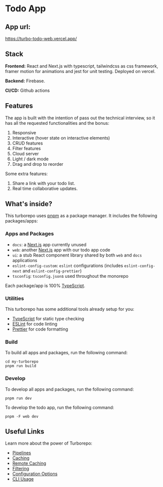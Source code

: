 
# Todo App

## App url:
https://turbo-todo-web.vercel.app/

## Stack

**Frontend:** React and Next.js with typescript, tailwindcss as css framework, framer motion for animations and jest for unit testing. Deployed on vercel.

****Backend:**** Firebase.

**CI/CD:** Github actions


## Features
The app is built with the intention of pass out the technical interview, so it has all the requested functionalities and the bonus:
1. Responsive
2. Interactive (hover state on interactive elements)
3. CRUD features
4. Filter features
5. Cloud server
6. Light / dark mode
7. Drag and drop to reorder

Some extra features:
1. Share a link with your todo list.
2. Real time collaborative updates.

## What's inside?

This turborepo uses [pnpm](https://pnpm.io) as a package manager. It includes the following packages/apps:

### Apps and Packages

- `docs`: a [Next.js](https://nextjs.org/) app currently unused
- `web`: another [Next.js](https://nextjs.org/) app with our todo app code
- `ui`: a stub React component library shared by both `web` and `docs` applications
- `eslint-config-custom`: `eslint` configurations (includes `eslint-config-next` and `eslint-config-prettier`)
- `tsconfig`: `tsconfig.json`s used throughout the monorepo

Each package/app is 100% [TypeScript](https://www.typescriptlang.org/).

### Utilities

This turborepo has some additional tools already setup for you:

- [TypeScript](https://www.typescriptlang.org/) for static type checking
- [ESLint](https://eslint.org/) for code linting
- [Prettier](https://prettier.io) for code formatting

### Build

To build all apps and packages, run the following command:

```
cd my-turborepo
pnpm run build
```

### Develop

To develop all apps and packages, run the following command:

```
pnpm run dev
```

To develop the todo app, run the following command:

```
pnpm -F web dev
```



## Useful Links

Learn more about the power of Turborepo:

- [Pipelines](https://turbo.build/repo/docs/core-concepts/monorepos/running-tasks)
- [Caching](https://turbo.build/repo/docs/core-concepts/caching)
- [Remote Caching](https://turbo.build/repo/docs/core-concepts/remote-caching)
- [Filtering](https://turbo.build/repo/docs/core-concepts/monorepos/filtering)
- [Configuration Options](https://turbo.build/repo/docs/reference/configuration)
- [CLI Usage](https://turbo.build/repo/docs/reference/command-line-reference)
